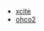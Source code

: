 - [xcite](xcite/api/edu/holycross/shot/cite/index.html)
- [ohco2](ohco2/api/edu/holycross/shot/ohco2/index.html)
